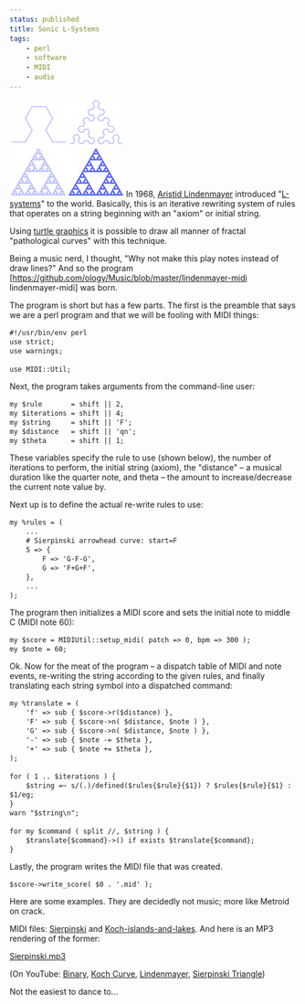 ```yaml
---
status: published
title: Sonic L-Systems
tags:
    - perl
    - software
    - MIDI
    - audio
---
```


![](Serpinski_Lsystem.png)
In 1968, [Aristid Lindenmayer](https://en.wikipedia.org/wiki/Aristid_Lindenmayer) introduced "[L-systems](https://en.wikipedia.org/wiki/L-system)" to the world. Basically, this is an iterative rewriting system of rules that operates on a string beginning with an "axiom" or initial string.

Using [turtle graphics](https://en.wikipedia.org/wiki/Turtle_graphics) it is possible to draw all manner of fractal "pathological curves" with this technique.

Being a music nerd, I thought, "Why not make this play notes instead of draw lines?" And so the program [https://github.com/ology/Music/blob/master/lindenmayer-midi lindenmayer-midi] was born.

The program is short but has a few parts. The first is the preamble that says we are a perl program and that we will be fooling with MIDI things:

    #!/usr/bin/env perl
    use strict;
    use warnings;

    use MIDI::Util;

Next, the program takes arguments from the command-line user:

    my $rule       = shift || 2,
    my $iterations = shift || 4;
    my $string     = shift || 'F';
    my $distance   = shift || 'qn';
    my $theta      = shift || 1;

These variables specify the rule to use (shown below), the number of iterations to perform, the initial string (axiom), the "distance" – a musical duration like the quarter note, and theta – the amount to increase/decrease the current note value by.

Next up is to define the actual re-write rules to use:

    my %rules = (
        ...
        # Sierpinski arrowhead curve: start=F
        5 => {
            F => 'G-F-G',
            G => 'F+G+F',
        },
        ...
    );

The program then initializes a MIDI score and sets the initial note to middle C (MIDI note 60):

    my $score = MIDIUtil::setup_midi( patch => 0, bpm => 300 );
    my $note = 60;

Ok. Now for the meat of the program – a dispatch table of MIDI and note events, re-writing the string according to the given rules, and finally translating each string symbol into a dispatched command:

    my %translate = (
        'f' => sub { $score->r($distance) },
        'F' => sub { $score->n( $distance, $note ) },
        'G' => sub { $score->n( $distance, $note ) },
        '-' => sub { $note -= $theta },
        '+' => sub { $note += $theta },
    );

    for ( 1 .. $iterations ) {
        $string =~ s/(.)/defined($rules{$rule}{$1}) ? $rules{$rule}{$1} : $1/eg;
    }
    warn "$string\n";

    for my $command ( split //, $string ) {
        $translate{$command}->() if exists $translate{$command};
    }

Lastly, the program writes the MIDI file that was created.

    $score->write_score( $0 . '.mid' );

Here are some examples. They are decidedly not music; more like Metroid on crack.

MIDI files: [Sierpinski](https://www.ology.net/tech/wp-content/uploads/Sierpinski.mid) and [Koch-islands-and-lakes](https://www.ology.net/tech/wp-content/uploads/Koch-islands-and-lakes.mid). And here is an MP3 rendering of the former:

[Sierpinski.mp3](Sierpinski.mp3)

(On YouTube: [Binary](https://www.youtube.com/watch?v=v6dTNOsfAUY), [Koch Curve](https://www.youtube.com/watch?v=K_PqVZGScJQ), [Lindenmayer](https://www.youtube.com/watch?v=LUr_3Hfrinc), [Sierpinski Triangle](https://www.youtube.com/watch?v=Gt8NYdsdidU))

Not the easiest to dance to…

